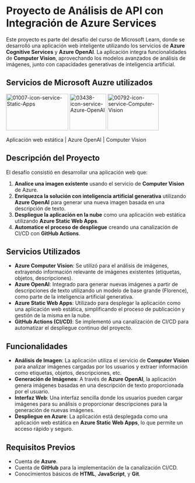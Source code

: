# Proyecto de Análisis de API con Integración de Azure Services

Este proyecto es parte del desafío del curso de Microsoft Learn, donde se desarrolló una aplicación web inteligente utilizando los servicios de **Azure Cognitive Services** y **Azure OpenAI**. La aplicación integra funcionalidades de **Computer Vision**, aprovechando los modelos avanzados de análisis de imágenes, junto con capacidades generativas de inteligencia artificial.

## Servicios de Microsoft Auzre utilizados


  <img src="https://github.com/user-attachments/assets/b1a9517a-15de-45ef-8bbc-399750bde604" alt="01007-icon-service-Static-Apps" height="100" width="170"/>
  <img src="https://github.com/user-attachments/assets/0a47736c-8ebc-4a55-9828-537a9f73a452" alt="03438-icon-service-Azure-OpenAI" height="100" width="100"/>
  <img src="https://github.com/user-attachments/assets/df0986fd-b3b6-4e05-b4c6-55e9079e4859" alt="00792-icon-service-Computer-Vision" height="100" width="140"/>
  
  Aplicación web estática | Azure OpenAI | Computer Vision



## Descripción del Proyecto

El desafío consistió en desarrollar una aplicación web que:

1. **Analice una imagen existente** usando el servicio de **Computer Vision** de Azure.
2. **Enriquezca la solución con inteligencia artificial generativa** utilizando **Azure OpenAI** para generar una nueva imagen basada en una descripción de texto.
3. **Despliegue la aplicación en la nube** como una aplicación web estática utilizando **Azure Static Web Apps**.
4. **Automatice el proceso de despliegue** creando una canalización de CI/CD con **GitHub Actions**.

## Servicios Utilizados

- **Azure Computer Vision**: Se utilizó para el análisis de imágenes, extrayendo información relevante de imágenes existentes (etiquetas, objetos, descripciones).
- **Azure OpenAI**: Integrado para generar nuevas imágenes a partir de descripciones de texto utilizando un modelo de base grande (Florence), como parte de la inteligencia artificial generativa.
- **Azure Static Web Apps**: Utilizado para desplegar la aplicación como una aplicación web estática, simplificando el proceso de publicación y gestión de la misma en la nube.
- **GitHub Actions (CI/CD)**: Se implementó una canalización de CI/CD para automatizar el despliegue continuo del proyecto.

## Funcionalidades

- **Análisis de Imagen**: La aplicación utiliza el servicio de **Computer Vision** para analizar imágenes cargadas por los usuarios y extraer información como etiquetas, objetos, descripciones, etc.
- **Generación de Imágenes**: A través de **Azure OpenAI**, la aplicación genera imágenes basadas en una descripción de texto proporcionada por el usuario.
- **Interfaz Web**: Una interfaz sencilla donde los usuarios pueden cargar imágenes para su análisis o proporcionar descripciones para la generación de nuevas imágenes.
- **Despliegue en Azure**: La aplicación está desplegada como una aplicación web estática en **Azure Static Web Apps**, lo que permite un acceso rápido y seguro.

## Requisitos Previos

- Cuenta de **Azure**.
- Cuenta de **GitHub** para la implementación de la canalización CI/CD.
- Conocimientos básicos de **HTML**, **JavaScript**, y **Git**.
